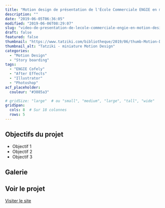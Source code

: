 ```yaml
---
title: "Motion design de présentation de l'École Commerciale ENGIE en motion design"
description: ""
date: "2019-06-05T06:36:05"
modified: "2019-06-06T08:29:07"
slug: "video-de-presentation-de-lecole-commerciale-engie-en-motion-design"
draft: false
featured: false
thumbnail: "https://www.tatziki.com/bibliotheque/2019/06/thumb-Motion-Design-ENGIE-COFELY-Ecole-Commerciale.jpg"
thumbnail_alt: "Tatziki - miniature Motion Design"
categories:
  - "Motion Design"
  - "Story boarding"
tags:
  - "ENGIE Cofely"
  - "After Effects"
  - "Illustrator"
  - "Photoshop"
acf_placeholder:
  couleur: "#3085a3"

# gridSize: "large"  # ou "small", "medium", "large", "tall", "wide"
gridSpan:
  cols: 8  # Sur 18 colonnes
  rows: 5   
---
```


## Objectifs du projet

<!-- TODO: Ajouter les objectifs depuis ACF -->
- Objectif 1
- Objectif 2
- Objectif 3

## Galerie

<!-- TODO: Ajouter les images du projet -->

## Voir le projet

[Visiter le site](https://www.tatziki.com/video-de-presentation-de-lecole-commerciale-engie-en-motion-design/)
